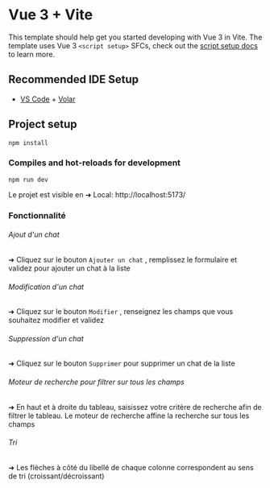 # Vue 3 + Vite

This template should help get you started developing with Vue 3 in Vite. The template uses Vue 3 `<script setup>` SFCs, check out the [script setup docs](https://v3.vuejs.org/api/sfc-script-setup.html#sfc-script-setup) to learn more.

## Recommended IDE Setup

- [VS Code](https://code.visualstudio.com/) + [Volar](https://marketplace.visualstudio.com/items?itemName=Vue.volar)


## Project setup
```
npm install
```

### Compiles and hot-reloads for development
```
npm run dev 
```

Le projet est visible en  ➜  Local:   http://localhost:5173/

### Fonctionnalité

###### Ajout d'un chat

➜ Cliquez sur le bouton `Ajouter un chat` , remplissez le formulaire et validez pour ajouter un chat à la liste

###### Modification d'un chat 

➜ Cliquez sur le bouton `Modifier` , renseignez les champs que vous souhaitez modifier et validez 


###### Suppression d'un chat 

➜ Cliquez sur le bouton `Supprimer` pour supprimer un chat de la liste

###### Moteur de recherche pour filtrer sur tous les champs 

➜ En haut et à droite du tableau, saisissez votre critère de recherche afin de filtrer le tableau. Le moteur de recherche affine la recherche sur tous les champs

###### Tri
  
➜ Les flèches à côté du libellé de chaque colonne correspondent au sens de tri (croissant/décroissant)

